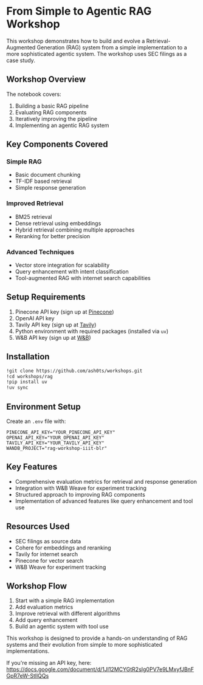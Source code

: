 # From Simple to Agentic RAG Workshop

This workshop demonstrates how to build and evolve a Retrieval-Augmented Generation (RAG) system from a simple implementation to a more sophisticated agentic system. The workshop uses SEC filings as a case study.

## Workshop Overview

The notebook covers:

1. Building a basic RAG pipeline
2. Evaluating RAG components
3. Iteratively improving the pipeline
4. Implementing an agentic RAG system

## Key Components Covered

### Simple RAG
- Basic document chunking
- TF-IDF based retrieval
- Simple response generation

### Improved Retrieval
- BM25 retrieval
- Dense retrieval using embeddings
- Hybrid retrieval combining multiple approaches
- Reranking for better precision

### Advanced Techniques
- Vector store integration for scalability
- Query enhancement with intent classification
- Tool-augmented RAG with internet search capabilities

## Setup Requirements

1. Pinecone API key (sign up at [Pinecone](https://app.pinecone.io/))
2. OpenAI API key
3. Tavily API key (sign up at [Tavily](https://app.tavily.com/home))
4. Python environment with required packages (installed via `uv`)
5. W&B API key (sign up at [W&B](https://app.wandb.ai/login?signup=true))
## Installation

```bash
!git clone https://github.com/ash0ts/workshops.git
!cd workshops/rag
!pip install uv
!uv sync
```

## Environment Setup

Create an `.env` file with:
```
PINECONE_API_KEY="YOUR_PINECONE_API_KEY"
OPENAI_API_KEY="YOUR_OPENAI_API_KEY"
TAVILY_API_KEY="YOUR_TAVILY_API_KEY"
WANDB_PROJECT="rag-workshop-iiit-blr"
```

## Key Features

- Comprehensive evaluation metrics for retrieval and response generation
- Integration with W&B Weave for experiment tracking
- Structured approach to improving RAG components
- Implementation of advanced features like query enhancement and tool use

## Resources Used

- SEC filings as source data
- Cohere for embeddings and reranking
- Tavily for internet search
- Pinecone for vector search
- W&B Weave for experiment tracking

## Workshop Flow

1. Start with a simple RAG implementation
2. Add evaluation metrics
3. Improve retrieval with different algorithms
4. Add query enhancement
5. Build an agentic system with tool use

This workshop is designed to provide a hands-on understanding of RAG systems and their evolution from simple to more sophisticated implementations.

If you're missing an API key, here: https://docs.google.com/document/d/1Jl12MCYGtR2sIg0PV7e9LMxyfJBnFGpR7eW-StllQQs
